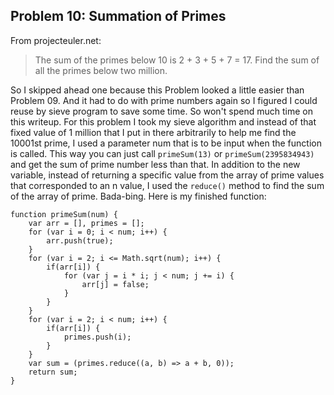 ## Problem 10: Summation of Primes

From projecteuler.net:

> The sum of the primes below 10 is 2 + 3 + 5 + 7 = 17. Find the sum of all the primes below two million.

So I skipped ahead one because this Problem looked a little easier than Problem 09. And it had to do with prime numbers again so I figured I could reuse by sieve program to save some time. So won't spend much time on this writeup. For this problem I took my sieve algorithm and instead of that fixed value of 1 million that I put in there arbitrarily to help me find the 10001st prime, I used a parameter num that is to be input when the function is called. This way you can just call `primeSum(13)` or `primeSum(2395834943)` and get the sum of prime number less than that. In addition to the new variable, instead of returning a specific value from the array of prime values that corresponded to an n value, I used the `reduce()` method to find the sum of the array of prime. Bada-bing. Here is my finished function:

```
function primeSum(num) {
    var arr = [], primes = [];
    for (var i = 0; i < num; i++) {
        arr.push(true);
    }
    for (var i = 2; i <= Math.sqrt(num); i++) {
        if(arr[i]) {
            for (var j = i * i; j < num; j += i) {
                arr[j] = false;
            }
        }
    }
    for (var i = 2; i < num; i++) {
        if(arr[i]) {
            primes.push(i);
        }
    }
    var sum = (primes.reduce((a, b) => a + b, 0));
    return sum;
}
```
